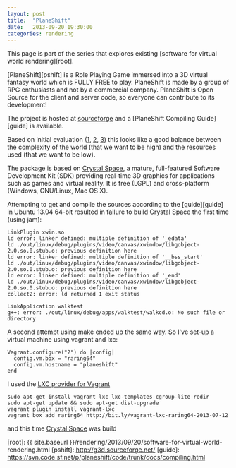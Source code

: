 ```yaml
---
layout: post
title:  "PlaneShift"
date:   2013-09-20 19:30:00
categories: rendering
---
```


This page is part of the series that explores existing
[software for virtual world rendering][root].

[PlaneShift][pshift] is a Role Playing Game immersed into a 
3D virtual fantasy world which is FULLY FREE to play. 
PlaneShift is made by a group of RPG enthusiasts and 
not by a commercial company. PlaneShift is Open Source for 
the client and server code, so everyone can contribute 
to its development!

The project is hosted at [sourceforge](http://sourceforge.net/projects/planeshift/)
and a [PlaneShift Compiling Guide][guide] is available.

Based on initial evaluation ([1](http://www.youtube.com/watch?v=8GhBcCpEGt0),
[2](http://www.youtube.com/watch?v=jGVYk3DoP0g), 
[3](http://www.youtube.com/watch?v=i79VouVkrAg))
this looks like a good balance between the complexity of the
world (that we want to be high) and the resources used
(that we want to be low).

The package is based on [Crystal Space](http://www.crystalspace3d.org/main/Main_Page),
a mature, full-featured Software Development Kit (SDK) providing 
real-time 3D graphics for applications such as games and virtual 
reality. It is free (LGPL) and cross-platform (Windows, 
GNU/Linux, Mac OS X).

Attempting to get and compile the sources according to the [guide][guide]
in Ubuntu 13.04 64-bit
resulted in failure to build Crystal Space the first time (using jam):

	LinkPlugin xwin.so 
	ld error: linker defined: multiple definition of '_edata'
	ld ./out/linux/debug/plugins/video/canvas/xwindow/libgobject-2.0.so.0.stub.o: previous definition here
	ld error: linker defined: multiple definition of '__bss_start'
	ld ./out/linux/debug/plugins/video/canvas/xwindow/libgobject-2.0.so.0.stub.o: previous definition here
	ld error: linker defined: multiple definition of '_end'
	ld ./out/linux/debug/plugins/video/canvas/xwindow/libgobject-2.0.so.0.stub.o: previous definition here
	collect2: error: ld returned 1 exit status

	LinkApplication walktest 
	g++: error: ./out/linux/debug/apps/walktest/walkcd.o: No such file or directory

A second attempt using make ended up the same way. So I've set-up a
virtual machine using vagrant and lxc:

	Vagrant.configure("2") do |config|
	  config.vm.box = "raring64"
	  config.vm.hostname = "planeshift"
	end

I used the [LXC provider for Vagrant](https://github.com/fgrehm/vagrant-lxc)

	sudo apt-get install vagrant lxc lxc-templates cgroup-lite redir
	sudo apt-get update && sudo apt-get dist-upgrade
	vagrant plugin install vagrant-lxc
	vagrant box add raring64 http://bit.ly/vagrant-lxc-raring64-2013-07-12

and this time [Crystal Space](http://www.crystalspace3d.org/main/Main_Page)
was build


[root]: {{ site.baseurl }}/rendering/2013/09/20/software-for-virtual-world-rendering.html
[pshift]: http://g3d.sourceforge.net/
[guide]: https://svn.code.sf.net/p/planeshift/code/trunk/docs/compiling.html
